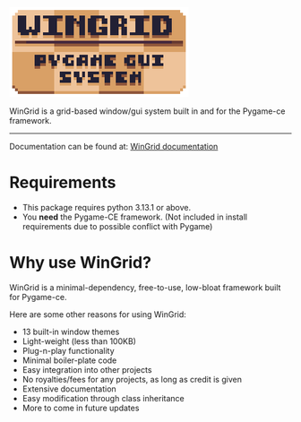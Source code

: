 ![WinGrid logo](/images/logo.png)

WinGrid is a grid-based window/gui system built in and for the Pygame-ce framework.

---

Documentation can be found at: [WinGrid documentation](https://github.com/immortalbean/wingrid/tree/main/docs)

# Requirements
- This package requires python 3.13.1 or above.
- You **need** the Pygame-CE framework. (Not included in install requirements due to possible conflict with Pygame)
# Why use WinGrid?
WinGrid is a minimal-dependency, free-to-use, low-bloat framework built for Pygame-ce.

Here are some other reasons for using WinGrid:
* 13 built-in window themes
* Light-weight (less than 100KB)
* Plug-n-play functionality
* Minimal boiler-plate code
* Easy integration into other projects
* No royalties/fees for any projects, as long as credit is given
* Extensive documentation
* Easy modification through class inheritance
* More to come in future updates